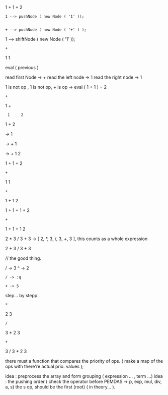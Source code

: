 1 + 1 + 2 


    1 --> pushNode ( new Node ( '1' ));


    + --> pushNode ( new Node ( '+' ) );
1     --> shiftNode ( new Node ( '1' ));


    +
1       1

eval ( previous )


read first Node -> +
read the left node -> 1
read the right node -> 1

1 is not op , 1 is not op, + is op -> eval ( 1 + 1 ) = 2


    +
       
1       +
        
     1     2



1 + 2

-> 1


->      +
    1       
    

->      +
    1       2

    
    
1 + 1 + 2 


    +
1       1

    +
1       +
    1       2






1 + 1 + 1 + 2


    +
1       +
    1       +
        1       2



2 * 3 / 3 + 3  -> [ 2, *, 3, /, 3, +, 3 ], this counts as a whole expression


2 + 3 / 3 + 3

// the good thing.

  
  / -> 3
  ^ -> 2

    / -> :q

    + -> 5

    
step... by stepp

    *
2       3


    /
3        *
    2        3

    +
3       /
    3       *
        2       3

there must a function that compares the priority of ops.
( make a map of the ops with there're actual prio. values );

idea : preprocess the array and form grouping ( expression ... , term ...)
idea : the pushing order ( check the operator before PEMDAS -> p, exp, mul, div, a, s)
       the s op, should be the first (root) ( in theory... ).
